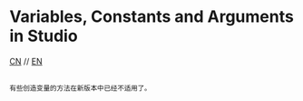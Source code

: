 # Variables, Constants and Arguments in Studio

[CN](https://cloud.uipath.com/meisen/academy_/courses/studio-%E4%B8%AD%E7%9A%84%E5%8F%98%E9%87%8F%E5%92%8C%E5%8F%82%E6%95%B0)
//
[EN](https://cloud.uipath.com/meisen/academy_/courses/variables-constants-and-arguments-in-studio)

##
  ~~~
  有些创造变量的方法在新版本中已经不适用了。
  ~~~